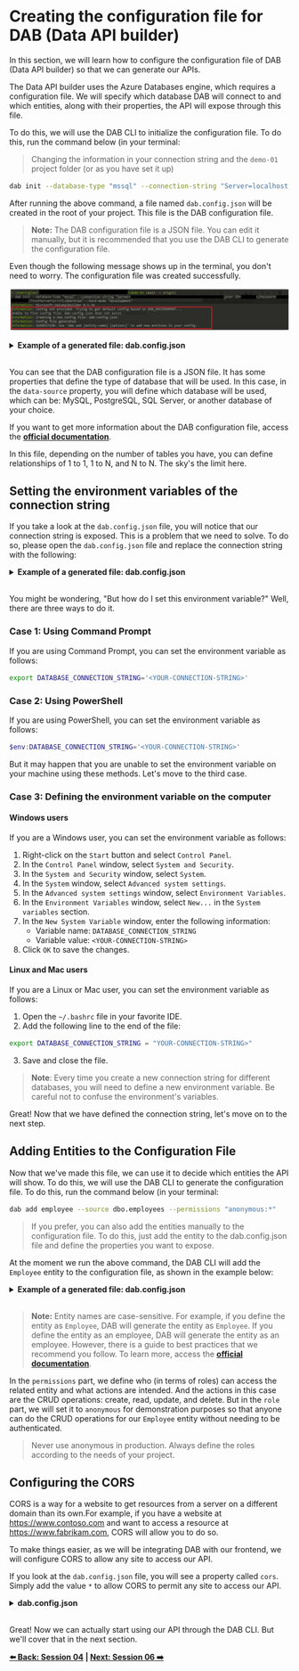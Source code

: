 # Creating the configuration file for DAB (Data API builder)

In this section, we will learn how to configure the configuration file of DAB (Data API builder) so that we can generate our APIs.

The Data API builder uses the Azure Databases engine, which requires a configuration file. We will specify which database DAB will connect to and which entities, along with their properties, the API will expose through this file.

To do this, we will use the DAB CLI to initialize the configuration file. To do this, run the command below (in your terminal:

> Changing the information in your connection string and the `demo-01` project folder (or as you have set it up)

```bash
dab init --database-type "mssql" --connection-string "Server=localhost;Database=<database-name>;User ID=<user>;Password=<password>;TrustServerCertificate=true" --host-mode "Development"
```

After running the above command, a file named `dab.config.json` will be created in the root of your project. This file is the DAB configuration file.

> **Note:** The DAB configuration file is a JSON file. You can edit it manually, but it is recommended that you use the DAB CLI to generate the configuration file.

Even though the following message shows up in the terminal, you don't need to worry. The configuration file was created successfully.

![image-17](./../../workshop-images/image-17.jpg)

<details><summary><b>Example of a generated file: dab.config.json</b></summary>
<br/>

```json
{
  "$schema": "https://github.com/Azure/data-api-builder/releases/download/v{dab-version}/dab.draft.schema.json",
  "data-source": {
    "database-type": "mssql",
    "options": {
      "set-session-context": false
    },
    "connection-string": "Server=localhost;Database=<database-name>;User ID=<user>;Password=<password>;TrustServerCertificate=true"
  },
  "runtime": {
    "rest": {
      "enabled": true,
      "path": "/api"
    },
    "graphql": {
      "allow-introspection": true,
      "enabled": true,
      "path": "/graphql"
    },
    "host": {
      "mode": "development",
      "cors": {
        "origins": [],
        "allow-credentials": false
      },
      "authentication": {
        "provider": "StaticWebApps"
      }
    }
  },
  "entities": {}
}
```

</details>
<br/>

You can see that the DAB configuration file is a JSON file. It has some properties that define the type of database that will be used. In this case, in the `data-source` property, you will define which database will be used, which can be: MySQL, PostgreSQL, SQL Server, or another database of your choice.

If you want to get more information about the DAB configuration file, access the **[official documentation](https://github.com/Azure/data-api-builder/blob/main/docs/configuration-file.md)**.

In this file, depending on the number of tables you have, you can define relationships of 1 to 1, 1 to N, and N to N. The sky's the limit here.

## Setting the environment variables of the connection string

If you take a look at the `dab.config.json` file, you will notice that our connection string is exposed. This is a problem that we need to solve. To do so, please open the `dab.config.json` file and replace the connection string with the following:

<details><summary><b>Example of a generated file: dab.config.json</b></summary>
<br/>

```json
"connection-string": "@env('DATABASE_CONNECTION_STRING')"
```

</details>
<br/>

You might be wondering, "But how do I set this environment variable?" Well, there are three ways to do it.

### Case 1: Using Command Prompt

If you are using Command Prompt, you can set the environment variable as follows:

```bash
export DATABASE_CONNECTION_STRING='<YOUR-CONNECTION-STRING>'
```

### Case 2: Using PowerShell

If you are using PowerShell, you can set the environment variable as follows:

```powershell
$env:DATABASE_CONNECTION_STRING='<YOUR-CONNECTION-STRING>'
```

But it may happen that you are unable to set the environment variable on your machine using these methods. Let's move to the third case.

### Case 3: Defining the environment variable on the computer

#### Windows users

If you are a Windows user, you can set the environment variable as follows:

1. Right-click on the `Start` button and select `Control Panel`.
2. In the `Control Panel` window, select `System and Security`.
3. In the `System and Security` window, select `System`.
4. In the `System` window, select `Advanced system settings`.
5. In the `Advanced system settings` window, select `Environment Variables`.
6. In the `Environment Variables` window, select `New...` in the `System variables` section.
7. In the `New System Variable` window, enter the following information:
     - Variable name: `DATABASE_CONNECTION_STRING`
    - Variable value: `<YOUR-CONNECTION-STRING>`
8. Click `OK` to save the changes.

#### Linux and Mac users

If you are a Linux or Mac user, you can set the environment variable as follows:

1. Open the `~/.bashrc` file in your favorite IDE. 
2. Add the following line to the end of the file: 

```bash	
export DATABASE_CONNECTION_STRING = "YOUR-CONNECTION-STRING>" 
```
3. Save and close the file.

> **Note**: Every time you create a new connection string for different databases, you will need to define a new environment variable. Be careful not to confuse the environment's variables.

Great! Now that we have defined the connection string, let's move on to the next step.

## Adding Entities to the Configuration File

Now that we've made this file, we can use it to decide which entities the API will show. To do this, we will use the DAB CLI to generate the configuration file. To do this, run the command below (in your terminal:

```bash
dab add employee --source dbo.employees --permissions "anonymous:*"
```

> If you prefer, you can also add the entities manually to the configuration file. To do this, just add the entity to the dab.config.json file and define the properties you want to expose.

At the moment we run the above command, the DAB CLI will add the `Employee` entity to the configuration file, as shown in the example below:

<details><summary><b>Example of a generated file: dab.config.json</b></summary>
<br/>

```json
"entities": {
    "Employee": {
      "source": "dbo.employees",
      "permissions": [
        {
          "role": "anonymous",
          "actions": [
            "*"
          ]
        }
      ]
    }
```
</details>
<br/>

> **Note:** Entity names are case-sensitive. For example, if you define the entity as `Employee`, DAB will generate the entity as `Employee`. If you define the entity as an employee, DAB will generate the entity as an employee. However, there is a guide to best practices that we recommend you follow. To learn more, access the **[official documentation](https://github.com/Azure/data-api-builder/blob/main/docs/best-practices.md)**.

In the `permissions` part, we define who (in terms of roles) can access the related entity and what actions are intended. And the actions in this case are the CRUD operations: create, read, update, and delete. But in the `role` part, we will set it to `anonymous` for demonstration purposes so that anyone can do the CRUD operations for our `Employee` entity without needing to be authenticated.

> Never use anonymous in production. Always define the roles according to the needs of your project.

## Configuring the CORS

CORS is a way for a website to get resources from a server on a different domain than its own.For example, if you have a website at https://www.contoso.com and want to access a resource at https://www.fabrikam.com, CORS will allow you to do so.

To make things easier, as we will be integrating DAB with our frontend, we will configure CORS to allow any site to access our API.

If you look at the `dab.config.json` file, you will see a property called `cors`. Simply add the value `*` to allow CORS to permit any site to access our API.

<details><summary><b>dab.config.json</b></summary>
<br/>

```json
(...)
"host": {
      "mode": "development",
      "cors": {
        "origins": ["*"],
        "allow-credentials": false
      },
      "authentication": {
        "provider": "StaticWebApps"
      }
    }
  
(...)
```

</details>
<br/>

Great! Now we can actually start using our API through the DAB CLI. But we'll cover that in the next section.

**[⬅️ Back: Session 04](./04-session.md) | **[Next: Session 06 ➡️](./06-session.md)****
